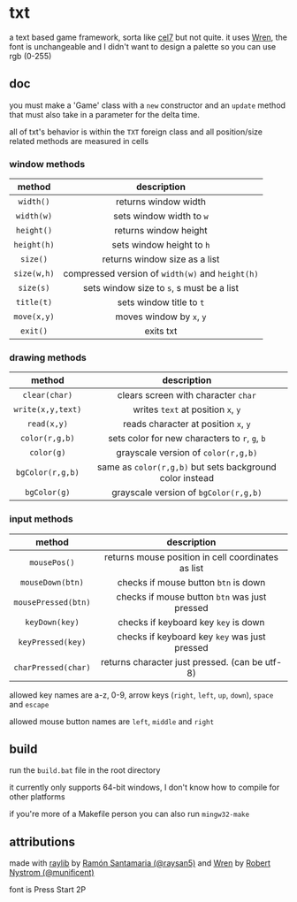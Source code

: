 # txt
a text based game framework, sorta like [cel7](https://rxi.itch.io/cel7) but not quite. it uses [Wren](https://wren.io/), the font is unchangeable and I didn't want to design a palette so you can use rgb (0-255)

## doc

you must make a 'Game' class with a `new` constructor and an `update` method that must also take in a parameter for the delta time.

all of txt's behavior is within the `TXT` foreign class and all position/size related methods are measured in cells

### window methods

| method | description |
| :-: | :-: |
| `width()`   | returns window width                             |
| `width(w)`  | sets window width to `w`                         |
| `height()`  | returns window height                            |
| `height(h)` | sets window height to `h`                        |
| `size()`    | returns window size as a list                    |
| `size(w,h)` | compressed version of `width(w)` and `height(h)` |
| `size(s)`   | sets window size to `s`, s must be a list        |
| `title(t)`  | sets window title to `t`                         |
| `move(x,y)` | moves window by `x`, `y`                         |
| `exit()`    | exits txt                                        |

### drawing methods

| method | description |
| :-: | :-: |
| `clear(char)`        | clears screen with character `char`                      |
| `write(x,y,text)`    | writes `text` at position `x`, `y`                       |
| `read(x,y)`          | reads character at position `x`, `y`                     |
| `color(r,g,b)`       | sets color for new characters to `r`, `g`, `b`           |
| `color(g)`           | grayscale version of `color(r,g,b)`                      |
| `bgColor(r,g,b)`     | same as `color(r,g,b)` but sets background color instead |
| `bgColor(g)`         | grayscale version of `bgColor(r,g,b)`                    |

### input methods

| method | description |
| :-: | :-: |
| `mousePos()`         | returns mouse position in cell coordinates as list       |
| `mouseDown(btn)`     | checks if mouse button `btn` is down                     |
| `mousePressed(btn)`  | checks if mouse button `btn` was just pressed            |
| `keyDown(key)`       | checks if keyboard key `key` is down                     |
| `keyPressed(key)`    | checks if keyboard key `key` was just pressed            |
| `charPressed(char)`  | returns character just pressed. (can be utf-8)           |

allowed key names are a-z, 0-9, arrow keys (`right`, `left`, `up`, `down`), `space` and `escape`

allowed mouse button names are `left`, `middle` and `right`

## build

run the `build.bat` file in the root directory

it currently only supports 64-bit windows, I don't know how to compile for other platforms

if you're more of a Makefile person you can also run `mingw32-make`

## attributions

made with [raylib](https://raylib.com/) by [Ramón Santamaria (@raysan5)](https://twitter.com/raysan5) and [Wren](https://wren.io) by [Robert Nystrom (@munificent)](https://stuffwithstuff.com/)

font is Press Start 2P
